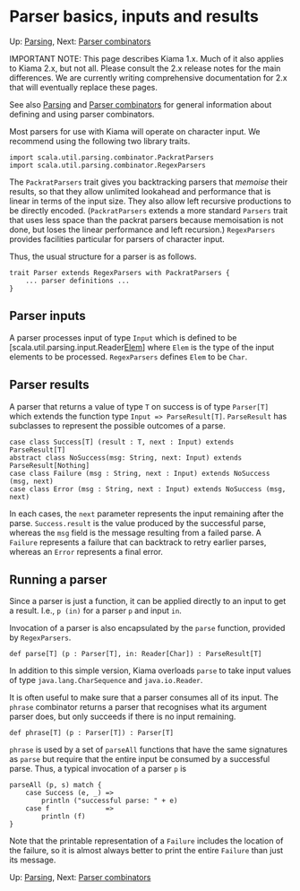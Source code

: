 # Parser basics, inputs and results

Up: [Parsing](Parsing.md), Next: [Parser combinators](ParserCombs.md)

IMPORTANT NOTE: This page describes Kiama 1.x. Much of it also applies
to Kiama 2.x, but not all. Please consult the 2.x release notes for the
main differences. We are currently writing comprehensive documentation
for 2.x that will eventually replace these pages.

See also [Parsing](Parsing.md) and [Parser combinators](ParserCombs.md) for general information about defining
and using parser combinators.

Most parsers for use with Kiama will operate on character input.
We recommend using the following two library traits.

```
import scala.util.parsing.combinator.PackratParsers
import scala.util.parsing.combinator.RegexParsers
```

The `PackratParsers` trait gives you backtracking parsers that
_memoise_ their results, so that they allow unlimited lookahead
and performance that is linear in terms of the input size.  They
also allow left recursive productions to be directly encoded.
(`PackratParsers` extends a more standard `Parsers` trait that
uses less space than the packrat parsers because memoisation is
not done, but loses the linear performance and left recursion.)
`RegexParsers` provides facilities particular for parsers of
character input.

Thus, the usual structure for a parser is as follows.

```
trait Parser extends RegexParsers with PackratParsers {
    ... parser definitions ...
}
```

## Parser inputs

A parser processes input of type `Input` which is defined to be
[scala.util.parsing.input.Reader[Elem](http://www.scala-lang.org/docu/files/api/scala/util/parsing/input/Reader.html)]
where `Elem` is the type of the input elements to be processed.
`RegexParsers` defines `Elem` to be `Char`.

## Parser results

A parser that returns a value of type `T` on success is of type `Parser[T]`
which extends the function type `Input => ParseResult[T]`.
`ParseResult` has subclasses to represent the possible outcomes of
a parse.

```
case class Success[T] (result : T, next : Input) extends ParseResult[T]
abstract class NoSuccess(msg: String, next: Input) extends ParseResult[Nothing]
case class Failure (msg : String, next : Input) extends NoSuccess (msg, next)
case class Error (msg : String, next : Input) extends NoSuccess (msg, next)
```

In each cases, the `next` parameter represents the input remaining after
the parse. `Success.result` is the value produced by the successful
parse, whereas the `msg` field is the message resulting from a failed
parse.  A `Failure` represents a failure that can backtrack to retry
earlier parses, whereas an `Error` represents a final error.

## Running a parser

Since a parser is just a function, it can be applied directly to an
input to get a result. I.e., `p (in)` for a parser `p` and input `in`.

Invocation of a parser is also encapsulated by the `parse` function,
provided by `RegexParsers`.

```
def parse[T] (p : Parser[T], in: Reader[Char]) : ParseResult[T]
```

In addition to this simple version, Kiama overloads `parse` to take
input values of type `java.lang.CharSequence` and `java.io.Reader`.

It is often useful to make sure that a parser consumes all of its
input. The `phrase` combinator returns a parser that recognises what
its argument parser does, but only succeeds if there is no input
remaining.

```
def phrase[T] (p : Parser[T]) : Parser[T]
```

`phrase` is used by a set of `parseAll` functions that have the same
signatures as `parse` but require that the entire input be consumed
by a successful parse. Thus, a typical invocation of a parser `p` is

```
parseAll (p, s) match {
    case Success (e, _) =>
        println ("successful parse: " + e)
    case f              =>
        println (f)
}
```

Note that the printable representation of a `Failure` includes the
location of the failure, so it is almost always better to print the
entire `Failure` than just its message.

Up: [Parsing](Parsing.md), Next: [Parser combinators](ParserCombs.md)

